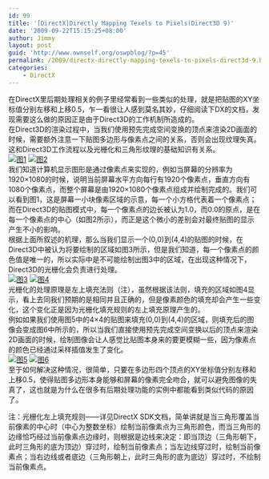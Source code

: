 ```yaml
---
id: 99
title: '[DirectX]Directly Mapping Texels to Pixels(Direct3D 9)'
date: '2009-09-22T15:15:25+08:00'
author: Jimmy
layout: post
guid: 'http://www.ownself.org/oswpblog/?p=45'
permalink: /2009/directx-directly-mapping-texels-to-pixels-direct3d-9.html
categories:
    - DirectX
---
```


<font face="微软雅黑" size="2"> </font>

 在DirectX里后期处理相关的例子里经常看到一些类似的处理，就是把贴图的XY坐标值分别左移和上移0.5，乍一看很让人感到莫名其妙，仔细阅读下DX的文档，发现需要这么做的原因正是由于Direct3D的工作机制所造成的。   
 在Direct3D的渲染过程中，当我们使用预先完成空间变换的顶点来渲染2D画面的时候，需要额外注意一下贴图多边形与像素点之间的关系，否则会出现纹理失真。这和Direct3D工作流程以及光栅化和三角形纹理的基础知识有关系。   
 [![图1](http://www.ownself.org/blog/wp-content/uploads/2009/09/texelinpixel_1_thumb.gif "图1")](http://www.ownself.org/blog/wp-content/uploads/2009/09/texelinpixel_1.gif) [![图2](http://www.ownself.org/blog/wp-content/uploads/2009/09/texelinpixel_2_thumb.gif "图2")](http://www.ownself.org/blog/wp-content/uploads/2009/09/texelinpixel_2.gif)   
 我们知道计算机显示图形是通过像素点来实现的，例如当屏幕的分辨率为1920×1080的时候，说明当前屏幕水平方向每行有1920个像素点，垂直方向有1080个像素点，而整个屏幕是由1920×1080个像素点组成并绘制完成的。我们可以看到图1，这是屏幕一小块像素区域的示意，每一个小方格代表着一个像素点；而在Direct3D的贴图模式中，每一个像素点的边长被认为1.0，而0.0的原点，是在每一个像素点的中心（如图2所示），而正是这个微小的差别会对最终贴图的显示产生不小的影响。   
 根据上面所叙述的机理，那么当我们显示一个(0,0)到(4,4)的贴图的时候，在Direct3D中被认为将要绘制的区域如图3所示，但是我们知道，每一个像素点的颜色值是唯一的，所以实际中是不可能绘制出图3中的区域，在出现这种情况下，Direct3D的光栅化会负责进行处理。   
 [![图3](http://www.ownself.org/blog/wp-content/uploads/2009/09/texelinpixel_3_thumb.gif "图3")](http://www.ownself.org/blog/wp-content/uploads/2009/09/texelinpixel_3.gif) [![图4](http://www.ownself.org/blog/wp-content/uploads/2009/09/texelinpixel_4_thumb.gif "图4")](http://www.ownself.org/blog/wp-content/uploads/2009/09/texelinpixel_4.gif)   
 光栅化的处理原理是左上填充法则（注），虽然根据该法则，填充的区域如图4显示，看上去同我们预期的是相同并且正确的，但是像素颜色的填充却会产生一些变化，这个变化正是因为光栅化填充规则的左上填充原理产生的。   
 例如如果我们使用图5中的4×4的贴图来填充(0,0)到(4,4)的区域，则填充后的图像会变成图6中所示的，所以当我们直接使用预先完成空间变换以后的顶点来渲染2D画面的时候，绘制图像会让人感觉比贴图本身来的要更模糊一些，因为像素点的颜色已经通过采样插值发生了变化。   
 [![图5](http://www.ownself.org/blog/wp-content/uploads/2009/09/texelinpixel_5_thumb.gif "图5")](http://www.ownself.org/blog/wp-content/uploads/2009/09/texelinpixel_5.gif) [![图6](http://www.ownself.org/blog/wp-content/uploads/2009/09/texelinpixel_6_thumb.gif "图6")](http://www.ownself.org/blog/wp-content/uploads/2009/09/texelinpixel_6.gif)   
 至于如何解决这种情况，很简单，只要在多边形四个顶点的XY坐标值分别左移和上移0.5，使得贴图多边形本身能够和屏幕的像素完全吻合，就可以避免图像的失真了，这也就是为什么在很多有后期处理功能的实例中都能看到类似代码的原因了。

 注：光栅化左上填充规则——详见DirectX SDK文档，简单讲就是当三角形覆盖当前像素的中心时（中心为整数坐标）绘制当前像素点为三角形颜色，而当三角形的边缘恰巧经过当前像素点边缘时，则根据是边线来决定：即当顶边（三角形朝下，此时三角形的底为顶边）穿过时，绘制当前像素点；当左边线穿过时，绘制当前像素点；当右边线或者底边（三角形朝上，此时三角形的底为底边）穿过时，不绘制当前像素点。